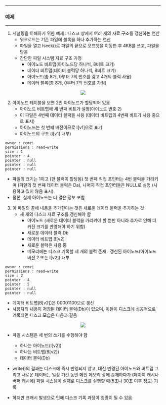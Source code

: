 -----
### 예제
-----
1. 저널링을 이해하기 위한 예제 : 디스크 상에서 여러 개의 자료 구조를 갱신하는 연산
   - 워크로드는 기존 파일에 블록을 하나 추가하는 연산
   - 파일을 열고 lseek()로 파일의 끝으로 오프셋을 이동한 후 4KB를 쓰고, 파일을 닫음
   - 간단한 파일 시스템 자료 구조 가정
     + 아이노드 비트맵(아이노드당 하나씩, 8비트 크기)
     + 데이터 비트맵(데이터 블럭당 하나씩, 8비트 크기)
     + 아이노드(총 8개, 0부터 7의 번호를 갖고 4개의 블럭 사용)
     + 데이터 블록(총 8개, 0부터 7의 번호를 가짐)
<div align="center">
<img src="https://github.com/user-attachments/assets/b1f28ee0-97b3-4762-a86f-3928676108c8">
</div>

2. 아이노드 테이블을 보면 2번 아이노드가 할당되어 있음
   - 아이노드 비트맵에 세 번째 비트가 설정(아이노드 번호 2)
   - 이 파일은 4번째 데이터 블럭을 사용 (데이터 비트맵의 4번째 비트가 사용 중으로 표시)
   - 아이노드는 첫 번쨰 버전이므로 Ⅰ[v1]으로 표기
   - 아이노드의 구조 (Ⅰ[v1] 내부)
```
owner : remzi
permissions : read−write
size : 1
pointer : 4
pointer : null
pointer : null
pointer : null
```
   - 파일의 크기는 1이고 (한 블럭이 할당됨) 첫 번째 직접 포인터는 4번 블럭을 가리키며 (파일의 첫 번쨰 데이터 블럭은 Da), 나머지 직접 포인터들은 NULL로 설정 (사용하고 있지 않음 표시)
   - 물론, 실제 아이노드는 더 많은 정보 포함

3. 이 파일의 끝에 내용을 추가한다는 것은 새로운 데이터 블럭을 추가하는 것
   - 세 개의 디스크 자료 구조를 갱신해야 함
     + 아이노드 (새로운 데이터 블럭을 가리켜야 할 뿐만 아니라 추가로 인해 더 커진 크기를 반영해야 하기 위함)
     + 새로운 데이터 블럭 Db
     + 데이터 비트맵 B[v2]
     + 새로운 블럭은 사용 중
     + 메모리에는 디스크 기록할 세 개의 블럭 존재 : 갱신된 아이노드(아이노드 버전 2 또는 Ⅰ[v2]) 내부
```
owner : remzi
permissions : read−write
size : 2
pointer : 4
pointer : 5
pointer : null
pointer : null
```
   - 데이터 비트맵(B[v2])은 00001100으로 갱신
   - 사용자의 내용이 저장된 데이터 블럭(Db)이 있으며, 이들이 디스크에 성공적으로 기록되면 디스크 모습은 다음과 같음
<div align="center">
<img src="https://github.com/user-attachments/assets/87c4a399-7d74-4b46-9df8-7b0ca2fd8b5c">
</div>

   - 파일 시스템은 세 번의 쓰기를 수행해야 함
     + 하나는 아이노드(Ⅰ[v2])
     + 하나는 비트맵(B[v2])
     + 데이터 블럭(Db)
    
   - write()의 결과는 디스크에 즉시 반영되지 않고, 대신 변경된 아이노드와 비트맵 그리고 새로운 데이터는 일정 기간 동안 메인 메모리 상에 존재하다가 (페이지 캐시나 버퍼 캐시에) 파일 시스템이 실제로 디스크를 실행할 때(5초나 30초 이후 정도) 기록
   - 하지만 크래시 발생으로 인해 디스크 기록 과정이 엉망이 될 수 있음
